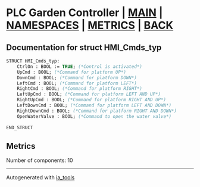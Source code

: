 # PLC Garden Controller | [MAIN] | [NAMESPACES] | [METRICS] | [BACK]  

## Documentation for struct HMI_Cmds_typ  

```pascal
STRUCT HMI_Cmds_typ:
    CtrlOn : BOOL := TRUE; (*Control is activated*)
    UpCmd : BOOL; (*Command for platform UP*)
    DownCmd : BOOL; (*Command for platform DOWN*)
    LeftCmd : BOOL; (*Command for platform LEFT*)
    RightCmd : BOOL; (*Command for platform RIGHT*)
    LeftUpCmd : BOOL; (*Command for platform LEFT AND UP*)
    RightUpCmd : BOOL; (*Command for platform RIGHT AND UP*)
    LeftDownCmd : BOOL; (*Command for platform LEFT AND DOWN*)
    RightDownCmd : BOOL; (*Command for platform RIGHT AND DOWN*)
    OpenWaterValve : BOOL; (*Command to open the water valve*)
  
END_STRUCT
```

## Metrics  

Number of components: 10  

---
Autogenerated with [ia_tools](https://github.com/tkucic/ia_tools)  

[MAIN]: ../../../../index_st.md
[NAMESPACES]: ../../nsList_st.md
[METRICS]: ../../../metrics_st.md
[BACK]: ../nsMain_st.md
